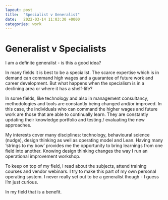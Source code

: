 ```yaml
---
layout: post
title:  "Specialist v Generalist"
date:   2022-03-14 11:03:30 +0000
categories: work
---
```

# Generalist v Specialists #


I am a definite generalist - is this a good idea?

In many fields it is best to be a specialist. The scarce expertise which is in demand can command high wages and a guarantee of future work and career development. But what happens when the specialism is in a declining area or where it has a shelf-life?

In some fields, like technology and also in management consultancy, methodologies and tools are constantly being changed and/or improved. In this case, the individuals who can command the higher wages and future work are those that are able to continually learn. They are constantly updating their knowledge portfolio and testing / evaluating the new approaches.

My interests cover many disciplines: technology, behavioural science (nudge), design thinking as well as operating model and Lean. Having many ‘strings to my bow’ provides me the opportunity to bring learnings from one field into another. Knowing design thinking changes the way I run an operational improvement workshop.

To keep on top of my field, I read about the subjects, attend training courses and vendor webinars. I try to make this part of my own personal operating system. I never really set out to be a generalist though - I guess I’m just curious.

In my field that is a benefit.

